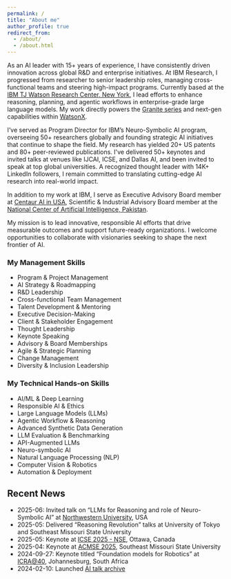 ```yaml
---
permalink: /
title: "About me"
author_profile: true
redirect_from: 
  - /about/
  - /about.html
---
```


<p>As an AI leader with 15+ years of experience, I have consistently driven innovation across global R&D and enterprise initiatives. At IBM Research, I progressed from researcher to senior leadership roles, managing cross-functional teams and steering high-impact programs. Currently based at the <a href="http://www.ibm.com/">IBM TJ Watson Research Center, New York</a>, I lead efforts to enhance reasoning, planning, and agentic workflows in enterprise-grade large language models. My work directly powers the <a href="https://www.ibm.com/granite">Granite series</a> and next-gen capabilities within <a href="https://watsonx.ai/">WatsonX</a>.</p>

<p>I’ve served as Program Director for IBM’s Neuro-Symbolic AI program, overseeing 50+ researchers globally and founding strategic AI initiatives that continue to shape the field. My research has yielded 20+ US patents and 80+ peer-reviewed publications. I've delivered 50+ keynotes and invited talks at venues like IJCAI, ICSE, and Dallas AI, and been invited to speak at top global universities. A recognized thought leader with 14K+ LinkedIn followers, I remain committed to translating cutting-edge AI research into real-world impact.</p>

<p>In addition to my work at IBM, I serve as Executive Advisory Board member at <a href="https://centaur.ai/">Centaur AI in USA</a>, Scientific & Industrial Advisory Board member at the <a href="https://ncai.pk/">National Center of Artificial Intelligence, Pakistan</a>.</p>

<p>My mission is to lead innovative, responsible AI efforts that drive measurable outcomes and support future-ready organizations. I welcome opportunities to collaborate with visionaries seeking to shape the next frontier of AI.</p>

<h3>My Management Skills</h3>
<ul>
    <li>Program & Project Management</li>
    <li>AI Strategy & Roadmapping</li>
    <li>R&D Leadership</li>
    <li>Cross-functional Team Management</li>
    <li>Talent Development & Mentoring</li>
    <li>Executive Decision-Making</li>
    <li>Client & Stakeholder Engagement</li>
    <li>Thought Leadership</li>
    <li>Keynote Speaking</li>
    <li>Advisory & Board Memberships</li>
    <li>Agile & Strategic Planning</li>
    <li>Change Management</li>
    <li>Diversity & Inclusion Leadership</li>
</ul>

<h3>My Technical Hands-on Skills</h3>
<ul>
    <li>AI/ML & Deep Learning</li>
    <li>Responsible AI & Ethics</li>
    <li>Large Language Models (LLMs)</li>
    <li>Agentic Workflow & Reasoning</li>
    <li>Advanced Synthetic Data Generation</li>
    <li>LLM Evaluation & Benchmarking</li>
    <li>API-Augmented LLMs</li>
    <li>Neuro-symbolic AI</li>
    <li>Natural Language Processing (NLP)</li>
    <li>Computer Vision & Robotics</li>
    <li>Automation & Deployment</li>
</ul>

<h2>Recent News</h2>
<ul>
    <li>2025-06: Invited talk on “LLMs for Reasoning and role of Neuro-Symbolic AI” at <a href="https://www.linkedin.com/posts/vispi-karkaria_ai-llms-neurosymbolicai-activity-7336047394653880325-yPR7?utm_source=share&utm_medium=member_desktop&rcm=ACoAAAWNR5cBtD7QW7kTPu9DxFB0ZlSkXym-EfQ">Northwestern University</a>, USA</li>
    <li>2025-05: Delivered “Reasoning Revolution” talks at University of Tokyo and Southeast Missouri State University</li>
    <li>2025-05: Keynote at <a href="https://conf.researchr.org/home/icse-2025/nse-2025#program">ICSE 2025 - NSE</a>, Ottawa, Canada</li>
    <li>2025-04: Keynote at <a href="https://acmse.net/2025/">ACMSE 2025</a>, Southeast Missouri State University</li>
    <li>2024-09-27: Keynote titled “Foundation models for Robotics” at <a href="https://icra40.ieee.org/icra-2024/icra40-africa/">ICRA@40</a>, Johannesburg, South Africa</li>
    <li>2024-02-10: Launched <a href="https://asimmunawar.github.io/talks/">AI talk archive</a></li>
</ul>
